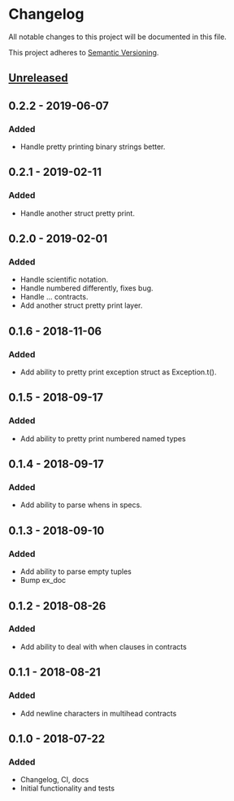 # Changelog
All notable changes to this project will be documented in this file.

This project adheres to [Semantic Versioning](http://semver.org/spec/v2.0.0.html).

## [Unreleased]

## 0.2.2 - 2019-06-07
### Added
- Handle pretty printing binary strings better.

## 0.2.1 - 2019-02-11
### Added
- Handle another struct pretty print.

## 0.2.0 - 2019-02-01
### Added
- Handle scientific notation.
- Handle numbered differently, fixes bug.
- Handle ... contracts.
- Add another struct pretty print layer.

## 0.1.6 - 2018-11-06
### Added
- Add ability to pretty print exception struct as Exception.t().

## 0.1.5 - 2018-09-17
### Added
- Add ability to pretty print numbered named types

## 0.1.4 - 2018-09-17
### Added
- Add ability to parse whens in specs.

## 0.1.3 - 2018-09-10
### Added
- Add ability to parse empty tuples
- Bump ex_doc

## 0.1.2 - 2018-08-26
### Added
- Add ability to deal with when clauses in contracts

## 0.1.1 - 2018-08-21
### Added
- Add newline characters in multihead contracts

## 0.1.0 - 2018-07-22
### Added
- Changelog, CI, docs
- Initial functionality and tests

[Unreleased]: https://github.com/asummers/erlex/compare/v0.2.1...HEAD
[0.2.0...0.2.1]: https://github.com/asummers/erlex/compare/v0.2.0...v0.2.1
[0.1.6...0.2.0]: https://github.com/asummers/erlex/compare/v0.1.6...v0.2.0
[0.1.5...0.1.6]: https://github.com/asummers/erlex/compare/v0.1.5...v0.1.6
[0.1.4...0.1.5]: https://github.com/asummers/erlex/compare/v0.1.4...v0.1.5
[0.1.3...0.1.4]: https://github.com/asummers/erlex/compare/v0.1.3...v0.1.4
[0.1.2...0.1.3]: https://github.com/asummers/erlex/compare/v0.1.2...v0.1.3
[0.1.1...0.1.2]: https://github.com/asummers/erlex/compare/v0.1.1...v0.1.2
[0.1.0...0.1.1]: https://github.com/asummers/erlex/compare/v0.1.0...v0.1.1
